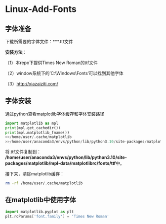 # Linux-Add-Fonts

## 字体准备

下载所需要的字体文件：***.ttf文件

**安装方法**：

（1）本repo下提供Times New Roman的ttf文件

（2）window系统下的’C:\Windows\Fonts‘可以找到其他字体

（3）http://xiazaiziti.com/

## 字体安装

通过python查看matplotlib字体缓存和字体安装路径

```Python
import matplotlib as mpl
print(mpl.get_cachedir())
print(mpl.matplotlib_fname())
>>/home/user/.cache/matplotlib
>>/home/user/anaconda3/envs/python/lib/python3.10/site-packages/matplotlib/mpl-data/matplotlibrc
```

将.ttf文件复制到： **/home/user/anaconda3/envs/python/lib/python3.10/site-packages/matplotlib/mpl-data/matplotlibrc/fonts/ttf**中。

接下来，清除matplotlib缓存：

```bash
rm -rf /home/user/.cache/matplotlib
```

## 在matplotlib中使用字体

```python
import matplotlib.pyplot as plt
plt.rcParams['font.family'] = 'Times New Roman'
```